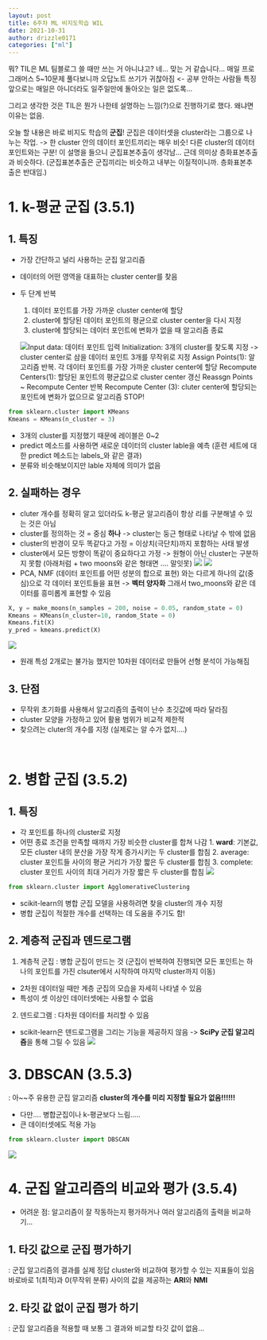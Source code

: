 ```yaml
---
layout: post
title: 6주차 ML 비지도학습 WIL
date: 2021-10-31
author: drizzle0171
categories: ["ml"]
---
```


뭐? TIL은 ML 팀블로그 쓸 때만 쓰는 거 아니냐고?
네... 맞는 거 같습니다... 매일 프로그래머스 5~10문제 풀다보니까 오답노트 쓰기가 귀찮아짐 <- 공부 안하는 사람들 특징
앞으로는 매일은 아니더라도 일주일만에 돌아오는 일은 없도록...

그리고 생각한 것은 TIL은 뭔가 나한테 설명하는 느낌(?)으로 진행하기로 했다. 왜냐면 이유는 없음.

오늘 할 내용은 바로 비지도 학습의 **군집**!
군집은 데이터셋을 cluster라는 그룹으로 나누는 작업. -> 한 cluster 안의 데이터 포인트끼리는 매우 비슷! 다른 cluster의 데이터 포인트와는 구분!
이 설명을 들으니 군집표본추출이 생각남... 근데 의미상 층화표본추출과 비슷하다. (군집표본추출은 군집끼리는 비슷하고 내부는 이질적이니까. 층화표본추출은 반대임.)

# 1. k-평균 군집 (3.5.1)

## 1. 특징

- 가장 간단하고 널리 사용하는 군집 알고리즘
- 데이터의 어떤 영역을 대표하는 cluster center를 찾음
- 두 단계 반복

  1. 데이터 포인트를 가장 가까운 cluster center에 할당
  2. cluster에 할당된 데이터 포인트의 평균으로 cluster center을 다시 지정
  3. cluster에 할당되는 데이터 포인트에 변화가 없을 때 알고리즘 종료

  ![](https://images.velog.io/images/drizzle0171/post/f87bf3b4-6935-4a9d-ae7f-cc267b200dc3/image.png)Input data: 데이터 포인트 입력
  Initialization: 3개의 cluster를 찾도록 지정 -> cluster center로 삼을 데이터 포인트 3개를 무작위로 지정
  Assign Points(1): 알고리즘 반복. 각 데이터 포인트를 가장 가까운 cluster center에 할당
  Recompute Centers(1): 할당된 포인트의 평균값으로 cluster center 갱신
  Reassgn Points ~ Recompute Center 반복
  Recompute Center (3): cluter center에 할당되는 포인트에 변화가 없으므로 알고리즘 STOP!

```python
from sklearn.cluster import KMeans
Kmeans = KMeans(n_cluster = 3)
```

- 3개의 cluster를 지정했기 때문에 레이블은 0~2
- predict 메소드를 사용하면 새로운 데이터의 cluster lable을 예측 (훈련 세트에 대한 predict 메소드는 labels\_와 같은 결과)
- 분류와 비슷해보이지만 lable 자체에 의미가 없음

## 2. 실패하는 경우

- cluter 개수를 정확히 알고 있더라도 k-평균 알고리즘이 항상 리를 구분해낼 수 있는 것은 아님
- cluster를 정의하는 것 = 중심 **하나** -> cluster는 둥근 형태로 나타날 수 밖에 없음
- cluster의 반경이 모두 똑같다고 가정 = 이상치(극단치)까지 포함하는 사태 발생
- cluster에서 모든 방향이 똑같이 중요하다고 가정 -> 원형이 아닌 cluster는 구분하지 못함
  (아래처럼 + two moons와 같은 형태면 .... 말잇못)
  ![](https://images.velog.io/images/drizzle0171/post/90656064-a54f-4e91-86ed-68f8cd3d7cb0/image.png)
  ![](https://images.velog.io/images/drizzle0171/post/b29c0138-7862-49b6-9e46-6b966653e8e0/image.png)
- PCA, NMF (데이터 포인트를 어떤 성분의 합으로 표현) 와는 다르게 하나의 값(중심)으로 각 데이터 포인트들을 표현 -> **벡터 양자화**
  그래서 two_moons와 같은 데이터를 흥미롭게 표현할 수 있음

```python
X, y = make_moons(n_samples = 200, noise = 0.05, random_state = 0)
Kmeans = KMeans(n_cluster=10, random_State = 0)
Kmeans.fit(X)
y_pred = kmeans.predict(X)
```

![](https://images.velog.io/images/drizzle0171/post/fb71873b-2f67-4bf5-a74e-309e0ae4165a/image.png)

- 원래 특성 2개로는 불가능 했지만 10차원 데이터로 만들어 선형 분석이 가능해짐

## 3. 단점

- 무작위 초기화를 사용해서 알고리즘의 출력이 난수 초깃값에 따라 달라짐
- cluster 모양을 가정하고 있어 활용 범위가 비교적 제한적
- 찾으려는 cluter의 개수를 지정 (실제로는 알 수가 없지....)

<br>

# 2. 병합 군집 (3.5.2)

## 1. 특징

- 각 포인트를 하나의 cluster로 지정
- 어떤 종료 조건을 만족할 때까지 가장 비슷한 cluster를 합쳐 나감 1. **ward**: 기본값, 모든 cluster 내의 분산을 가장 작게 증가시키는 두 cluster를 합침 2. average: cluster 포인트들 사이의 평균 거리가 가장 짧은 두 cluster를 합침 3. complete: cluster 포인트 사이의 최대 거리가 가장 짧은 두 cluster를 합침
  ![](https://images.velog.io/images/drizzle0171/post/36cca1d3-c957-4989-a007-8616d1570d32/image.png)

```python
from sklearn.cluster import AgglomerativeClustering
```

- scikit-learn의 병합 군집 모델을 사용하려면 찾을 cluster의 개수 지정
- 병합 군집이 적절한 개수를 선택하는 데 도움을 주기도 함!

## 2. 계층적 군집과 덴드로그램

1. 계층적 군집
   : 병합 군집이 만드는 것 (군집이 반복하여 진행되면 모든 포인트는 하나의 포인트를 가진 clsuter에서 시작하여 마지막 cluster까지 이동)

- 2차원 데이터일 때만 계층 군집의 모습을 자세히 나타낼 수 있음
- 특성이 셋 이상인 데이터셋에는 사용할 수 없음

2. 덴드로그램
   : 다차원 데이터를 처리할 수 있음

- scikit-learn은 덴드로그램을 그리는 기능을 제공하지 않음 -> **SciPy 군집 알고리즘**을 통해 그릴 수 있음
  ![](https://images.velog.io/images/drizzle0171/post/739ae768-b3dc-48e3-926f-44eecb488767/image.png)

# 3. DBSCAN (3.5.3)

: 아~~주 유용한 군집 알고리즘
**cluster의 개수를 미리 지정할 필요가 없음!!!!!!**

- 다만.... 병합군집이나 k-평균보다 느림.....
- 큰 데이터셋에도 적용 가능

```python
from sklearn.cluster import DBSCAN


```

![](https://images.velog.io/images/drizzle0171/post/6d6a9f1b-f365-44be-8800-3138d52169e0/image.png)

# 4. 군집 알고리즘의 비교와 평가 (3.5.4)

- 어려운 점: 알고리즘이 잘 작동하는지 평가하거나 여러 알고리즘의 출력을 비교하기...

## 1. 타깃 값으로 군집 평가하기

: 군집 알고리즘의 결과를 실제 정답 cluster와 비교하여 평가할 수 있는 지표들이 있음
바로바로 1(최적)과 0(무작위 분류) 사이의 값을 제공하는 **ARI**와 **NMI**

## 2. 타깃 값 없이 군집 평가 하기

: 군집 알고리즘을 적용할 때 보통 그 결과와 비교할 타깃 값이 없음...

